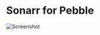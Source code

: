 Sonarr for Pebble
=================


![Screenshot](papertigers.github.com/sonarr-pebble/img/pebble_screenshot_2016-09-05_21-27-48.png)
